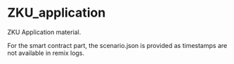 # ZKU_application

ZKU Application material.

For the smart contract part, the scenario.json is provided as timestamps are not available in remix logs.
